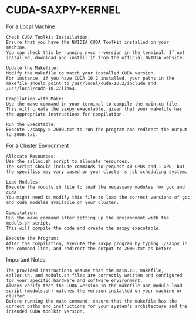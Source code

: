 # CUDA-SAXPY-KERNEL
For a Local Machine

    Check CUDA Toolkit Installation:
    Ensure that you have the NVIDIA CUDA Toolkit installed on your machine.
    You can check this by running nvcc --version in the terminal. If not installed, download and install it from the official NVIDIA website.

    Update the Makefile:
    Modify the makefile to match your installed CUDA version.
    For instance, if you have CUDA 10.2 installed, your paths in the makefile should point to /usr/local/cuda-10.2/include and /usr/local/cuda-10.2/lib64.

    Compilation with Make:
    Use the make command in your terminal to compile the main.cu file.
    This will create the saxpy executable, given that your makefile has the appropriate instructions for compilation.

    Run the Executable:
    Execute ./saxpy > 2000.txt to run the program and redirect the output to 2000.txt.

For a Cluster Environment

    Allocate Resources:
    Use the salloc.sh script to allocate resources.
    The script should include commands to request 40 CPUs and 1 GPU, but the specifics may vary based on your cluster's job scheduling system.

    Load Modules:
    Execute the moduls.sh file to load the necessary modules for gcc and cuda.
    You might need to modify this file to load the correct versions of gcc and cuda modules available on your cluster.

    Compilation:
    Run the make command after setting up the environment with the moduls.sh script.
    This will compile the code and create the saxpy executable.

    Execute the Program:
    After the compilation, execute the saxpy program by typing ./saxpy in the command line, and redirect the output to 2000.txt as before.

Important Notes:

    The provided instructions assume that the main.cu, makefile, salloc.sh, and moduls.sh files are correctly written and configured for your specific hardware and software environment.
    Always verify that the CUDA version in the makefile and module load script (moduls.sh) matches the version installed on your machine or cluster.
    Before running the make command, ensure that the makefile has the correct paths and instructions for your system's architecture and the intended CUDA toolkit version.

